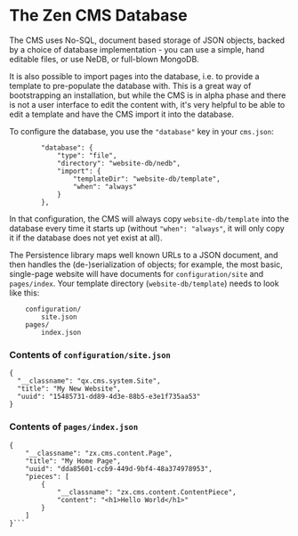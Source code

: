 # The Zen CMS Database

The CMS uses No-SQL, document based storage of JSON objects, backed by a choice of database implementation -
you can use a simple, hand editable files, or use NeDB, or full-blown MongoDB.

It is also possible to import pages into the database, i.e. to provide a template to pre-populate the database with.
This is a great way of bootstrapping an installation, but while the CMS is in alpha phase and there is not a user
interface to edit the content with, it's very helpful to be able to edit a template and have the CMS import it into
the database.

To configure the database, you use the `"database"` key in your `cms.json`:

```
        "database": {
            "type": "file",
            "directory": "website-db/nedb",
            "import": {
                "templateDir": "website-db/template",
                "when": "always"
            }
        },
```

In that configuration, the CMS will always copy `website-db/template` into the database every time it starts up
(without `"when": "always"`, it will only copy it if the database does not yet exist at all).

The Persistence library maps well known URLs to a JSON document, and then handles the (de-)serialization of objects;
for example, the most basic, single-page website will have documents for `configuration/site` and `pages/index`. Your
template directory (`website-db/template`) needs to look like this:

```
    configuration/
        site.json
    pages/
        index.json
```

### Contents of `configuration/site.json`

```
{
  "__classname": "qx.cms.system.Site",
  "title": "My New Website",
  "uuid": "15485731-dd89-4d3e-88b5-e3e1f735aa53"
}
```

### Contents of `pages/index.json`

````
{
    "__classname": "zx.cms.content.Page",
    "title": "My Home Page",
    "uuid": "dda85601-ccb9-449d-9bf4-48a374978953",
    "pieces": [
        {
            "__classname": "zx.cms.content.ContentPiece",
            "content": "<h1>Hello World</h1>"
        }
    ]
}```
````
